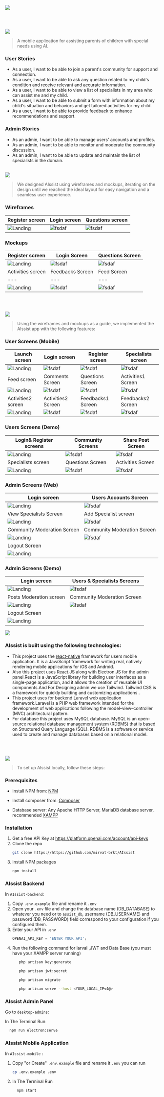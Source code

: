 <img src="./readme/assets/Titles/title1.svg"/>

<br><br>

<!-- project philosophy -->
<img src="./readme/assets/Titles/title2.svg"/>

> A mobile application for assisting parents of children with special needs using AI.
>
> 

### User Stories
- As a user, I want to be able to join a parent's community for support and connection.
- As a user, I want to be able to ask any question related to my child's condition and receive relevant and accurate information.
- As a user, I want to be able to view a list of specialists in my area who can assist me and my child.
- As a user, I want to be able to submit a form with information about my child's situation and behaviors and get tailored activities for my child.
- As a user, I want to be able to provide feedback to enhance recommendations and support.


### Admin Stories
-  As an admin, I want to be able to manage users' accounts and profiles.
-  As an admin, I want to be able to monitor and moderate the community discussion.
-  As an admin, I want to be able to update and maintain the list of specialists in the domain.
<br><br>

<!-- Prototyping -->
<img src="./readme/assets/Titles/title3.svg"/>

> We designed AIssist using wireframes and mockups, iterating on the design until we reached the ideal layout for easy navigation and a seamless user experience.

### Wireframes
| Register screen  | Login screen |  Questions screen | 
| ---| ---| ---|
| ![Landing](./readme/assets/Mockups/Registration.w.png) | ![fsdaf](./readme/assets/Mockups/Login.w.png) | ![fsdaf](./readme/assets/Mockups/Questions.w.png) |

### Mockups
| Register screen  | Login Screen | Questions Screen |
| ---| ---| ---|
| ![Landing](./readme/assets/Mockups/Register-w.png) | ![fsdaf](./readme/assets/Mockups/Login-w.png) | ![fsdaf](./readme/assets/Mockups/Questions-w.png) |
| Activities screen  | Feedbacks Screen | Feed Screen |
| ---| ---| ---|
| ![Landing](./readme/assets/Mockups/Activities-w.png) | ![fsdaf](./readme/assets/Mockups/Feedbacks-w.png) | ![fsdaf](./readme/assets/Mockups/Feed-w.png) |

<br><br>

<!-- Implementation -->
<img src="./readme/assets/Titles/title4.svg"/>

> Using the wireframes and mockups as a guide, we implemented the AIssist app with the following features:

### User Screens (Mobile)
| Launch screen  | Login screen | Register screen | Specialists screen |
| ---| ---| ---| ---|
| ![Landing](./readme/assets/Implementation/Launch.jpeg) | ![fsdaf](./readme/assets/Implementation/Login.jpeg) | ![fsdaf](./readme/assets/Implementation/Register.jpeg) | ![fsdaf](./readme/assets/Implementation/Feed.jpeg) |
| Feed screen  | Comments Screen | Questions Screen | Activities1 Screen |
| ![Landing](./readme/assets/Implementation/Questions.jpeg) | ![fsdaf](./readme/assets/Implementation/Comments.jpeg) | ![fsdaf](./readme/assets/Implementation/Q&A.jpeg) | ![fsdaf](./readme/assets/Implementation/Activities1.jpeg) |
| Activities2 screen  | Activities2 Screen | Feedbacks1 Screen | Feedbacks2 Screen |
| ![Landing](./readme/assets/Implementation/Activities2.jpeg) | ![fsdaf](./readme/assets/Implementation/Activities3.jpeg) | ![fsdaf](./readme/assets/Implementation/Feedbacks1.jpeg) | ![fsdaf](./readme/assets/Implementation/Feedbacks2.jpeg) |

### Users Screens (Demo)
| Login& Register screens  | Community Screens | Share Post Screen |
| ---| ---| ---| 
| ![Landing](./readme/assets/Demo/Users/Launch.gif) | ![fsdaf](./readme/assets/Demo/Users/Community.gif) | ![fsdaf](./readme/assets/Demo/Users/SharePost.gif)  
| Specialists screen  | Questions Screen | Activities Screen |
|![Landing](./readme/assets/Demo/Users/Specialists.gif) | ![fsdaf](./readme/assets/Demo/Users/Questions.gif)| ![fsdaf](./readme/assets/Demo/Users/Activities.gif)

### Admin Screens (Web)
| Login screen  | Users Accounts Screen |
| ---| ---| 
| ![Landing](./readme/assets/Implementation/Admin1.jpg) | ![fsdaf](./readme/assets/Implementation/Admin2.jpg) |
|  View Specialists Screen |Add Specialist screen  |
| ![Landing](./readme/assets/Implementation/Admin3.jpg) | ![fsdaf](./readme/assets/Implementation/Admin4.jpg) |
| Community Moderation Screen | Community Moderation Screen |
| ![Landing](./readme/assets/Implementation/Admin5.jpg) | ![fsdaf](./readme/assets/Implementation/Admin6.jpg) |
| Logout Screen  
| ![Landing](./readme/assets/Implementation/Admin7.jpg)  

### Admin Screens (Demo)
| Login screen  | Users & Specialists Screens |
| ---| ---| 
| ![Landing](./readme/assets/Demo/Admins/Login.gif) | ![fsdaf](./readme/assets/Demo/Admins/Users&Specialists.gif) | 
| Posts Moderation screen  | Community Moderation Screen | Comments Display Screen |
| ![Landing](./readme/assets/Demo/Admins/Posts.gif) | ![fsdaf](./readme/assets/Demo/Admins/Comments.gif)
| Logout Screen |
| ![Landing](./readme/assets/Demo/Admins/Logout.gif) |

<!-- Tech stack -->
<img src="./readme/assets/Titles/title5.svg"/>

###  AIssist is built using the following technologies:

- This project uses the [react-native](https://reactnative.dev/) framework for users mobile application. It is a JavaScript framework for writing real, natively rendering mobile applications for iOS and Android.
- Also this project uses React.JS along with Electron.JS for the admin panel.React is a JavaScript library for building user interfaces as a single-page application, and it allows the creation of reusable UI components.And For Designing admin we use Tailwind. Tailwind CSS is a framework for quickly building and customizing applications .
- This project uses for backend Laravel web application framework.Laravel is a PHP web framework intended for the development of web applications following the model–view–controller (MVC) architectural pattern.
- For database this project uses MySQL database. MySQL is an open-source relational database management system (RDBMS) that is based on Structured Query Language (SQL). RDBMS is a software or service used to create and manage databases based on a relational model.

<br><br>

<!-- How to run -->
<img src="./readme/assets/Titles/title6.svg"/>

> To set up AIssist locally, follow these steps:

### Prerequisites

- Install NPM from: [NPM](https://nodejs.org/en/download)

- Install composer from: [Composer](https://getcomposer.org/download)

- Database server: Any Apache HTTP Server, MariaDB database server, recommended [XAMPP](https://www.apachefriends.org)

### Installation

1. Get a free API Key at https://platform.openai.com/account/api-keys
2. Clone the repo
   ```sh
   git clone https://https://github.com/mirvat-brkt/AIssist
   ```
3. Install NPM packages
   ```sh
   npm install
   ```
### AIssist Backend 

In `AIssist-backend`:

1. Copy `.env.example` file and rename it `.env`
2. Open your `.env` file and change the database name (DB_DATABASE) to whatever you need or to `assist_db`, username (DB_USERNAME) and password (DB_PASSWORD) field correspond to your configuration if you configured them.
3. Enter your API in `.env`
   ```js
   OPENAI_API_KEY = 'ENTER YOUR API';

3. Run the following command for larval ,JWT and Data Base  (you must have your XAMPP server running)
   ```sh
      php artisan key:generate
   ```
   ```sh
      php artisan jwt:secret
   ```
   ```sh
      php artisan migrate
   ```
   ```sh
      php artisan serve --host <YOUR_LOCAL_IPv4@> 
   ```

### AIssist Admin Panel

Go to `desktop-admins`:

 In The Terminal Run 

   ```sh
     npm run electron:serve
   ```

### AIssist Mobile Application

In `AIssist-mobile` :

1. Copy "or Create" `.env.example` file and rename it `.env` you can run
   ```sh
   cp .env.example .env
   ```
2. In The Terminal Run 

   ```sh
     npm start
   ```
<br> 

